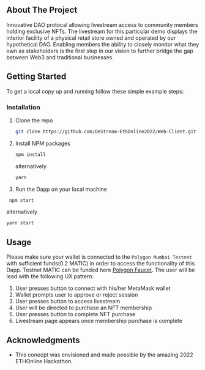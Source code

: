 ## About The Project

Innovative DAO protocal allowing livestream access to community members holding exclusive NFTs. The livestream for this particular demo displays the interior facility of a physical retail store owned and operated by our hypothetical DAO. Enabling members the ability to closely monitor what they own as stakeholders is the first step in our vision to further bridge the gap between Web3 and traditional businesses.

## Getting Started

To get a local copy up and running follow these simple example steps:

### Installation

1. Clone the repo
   ```sh
   git clone https://github.com/DeStream-EthOnline2022/Web-Client.git
   ```
2. Install NPM packages
   ```sh
   npm install
   ```
   alternatively
   ```sh
   yarn
   ```
3. Run the Dapp on your local machine
  ```sh
   npm start
   ```
   alternatively
   ```sh
   yarn start
   ```

## Usage

Please make sure your wallet is connected to the `Polygon Mumbai Testnet` with sufficient funds(0.2 MATIC) in order to access the functionality of this Dapp. Testnet MATIC can be funded here [Polygon Faucet](https://faucet.polygon.technology/). The user will be lead with the following UX pattern:

1. User presses button to connect with his/her MetaMask wallet
2. Wallet prompts user to approve or reject session
3. User presses button to access livestream
4. User will be directed to purchase an NFT membership
5. User presses button to complete NFT purchase
6. Livestream page appears once membership purchase is complete

## Acknowledgments

* This conecpt was envisioned and made possible by the amazing 2022 ETHOnline Hackathon.
